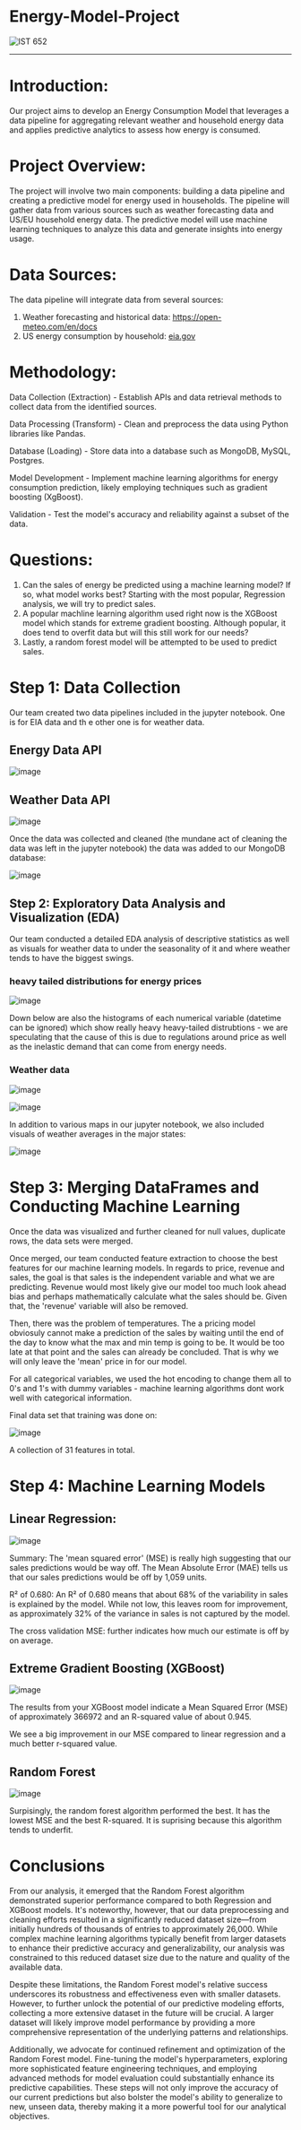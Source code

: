 # Energy-Model-Project

![IST 652](https://github.com/nyurashku/Energy-Model-Project/assets/119478875/d8f14f20-f7e6-40df-93f8-9be92d7ee0df)

****
# Introduction:

Our project aims to develop an Energy Consumption Model that leverages a data pipeline for aggregating relevant weather and household energy data and applies predictive analytics to assess how energy is consumed.

# Project Overview:

The project will involve two main components: building a data pipeline and creating a predictive model for energy used in households. The pipeline will gather data from various sources such as weather forecasting data and US/EU household energy data. The predictive model will use machine learning techniques to analyze this data and generate insights into energy usage.


# Data Sources:

The data pipeline will integrate data from several sources:

1.	Weather forecasting and historical data: https://open-meteo.com/en/docs
2.	US energy consumption by household: [eia.gov](https://eia.gov)


# Methodology:

Data Collection (Extraction) - Establish APIs and data retrieval methods to collect data from the identified sources.

Data Processing (Transform) - Clean and preprocess the data using Python libraries like Pandas.

Database (Loading) - Store data into a database such as MongoDB, MySQL, Postgres.

Model Development - Implement machine learning algorithms for energy consumption prediction, likely employing techniques such as gradient boosting (XgBoost).

Validation - Test the model's accuracy and reliability against a subset of the data.

# Questions:

1. Can the sales of energy be predicted using a machine learning model? If so, what model works best? Starting with the most popular, Regression analysis, we will try to predict sales.
2. A popular machline learning algorithm used right now is the XGBoost model which stands for extreme gradient boosting. Although popular, it does tend to overfit data but will this still work for our needs?
3. Lastly, a random forest model will be attempted to be used to predict sales.

# Step 1: Data Collection

Our team created two data pipelines included in the jupyter notebook. One is for EIA data and th e other one is for weather data.

## Energy Data API
![image](https://github.com/nyurashku/Energy-Model-Project/assets/119478875/7f5972bb-9788-4139-b1c5-cecffbef8a1f)

## Weather Data API
![image](https://github.com/nyurashku/Energy-Model-Project/assets/119478875/a4eea411-52b8-498a-b363-bec68937df3e)

Once the data was collected and cleaned (the mundane act of cleaning the data was left in the jupyter notebook) the data was added to our MongoDB database:

![image](https://github.com/nyurashku/Energy-Model-Project/assets/119478875/6438208e-6656-464c-a546-0b9a4e28815a)

## Step 2: Exploratory Data Analysis and Visualization (EDA)

Our team conducted a detailed EDA analysis of descriptive statistics as well as visuals for weather data to under the seasonality of it and where weather tends to have the biggest swings.

### heavy tailed distributions for energy prices

![image](https://github.com/nyurashku/Energy-Model-Project/assets/119478875/72194ab1-49bf-4255-af4e-f79694e59f18)

Down below are also the histograms of each numerical variable (datetime can be ignored) which show really heavy heavy-tailed distrubtions - we are speculating that the cause of this is due to regulations around price as well as the inelastic demand that can come from energy needs.

### Weather data

![image](https://github.com/nyurashku/Energy-Model-Project/assets/119478875/da572f26-25e6-402a-9aa7-cfaced5138b6)


![image](https://github.com/nyurashku/Energy-Model-Project/assets/119478875/b954200b-3f83-4c9a-a362-262cfa27e9a0)


In addition to various maps in our jupyter notebook, we also included visuals of weather averages in the major states:

![image](https://github.com/nyurashku/Energy-Model-Project/assets/119478875/1bac822d-81d4-418f-a17f-8fc47f0852ca)


# Step 3: Merging DataFrames and Conducting Machine Learning

Once the data was visualized and further cleaned for null values, duplicate rows, the data sets were merged.

Once merged, our team conducted feature extraction to choose the best features for our machine learning models. In regards to price, revenue and sales, the goal is that sales is the independent variable and what we are predicting. Revenue would most likely give our model too much look ahead bias and perhaps mathematically calculate what the sales should be. Given that, the 'revenue' variable will also be removed. 

Then, there was the problem of temperatures. The a pricing model obviosuly cannot make a prediction of the sales by waiting until the end of the day to know what the max and min temp is going to be. It would be too late at that point and the sales can already be concluded. That is why we will only leave the 'mean' price in for our model. 

For all categorical variables, we used the hot encoding to change them all to 0's and 1's with dummy variables - machine learning algorithms dont work well with categorical information.

Final data set that training was done on:

![image](https://github.com/nyurashku/Energy-Model-Project/assets/119478875/c834ff0a-4246-44a0-a015-92b2f06421eb)

A collection of 31 features in total.

# Step 4: Machine Learning Models

## Linear Regression:

![image](https://github.com/nyurashku/Energy-Model-Project/assets/119478875/0219a058-f3e1-4666-9672-9363b1895c9f)

Summary: The 'mean squared error' (MSE) is really high suggesting that our sales predictions would be way off. The Mean Absolute Error (MAE) tells us that our sales predictions would be off by 1,059 units.

R² of 0.680: An R² of 0.680 means that about 68% of the variability in sales is explained by the model. While not low, this leaves room for improvement, as approximately 32% of the variance in sales is not captured by the model.

The cross validation MSE: further indicates how much our estimate is off by on average.

## Extreme Gradient Boosting (XGBoost)

![image](https://github.com/nyurashku/Energy-Model-Project/assets/119478875/be93bc00-8b5f-4954-a12a-437b92963f9b)

The results from your XGBoost model indicate a Mean Squared Error (MSE) of approximately 366972 and an R-squared value of about 0.945.

We see a big improvement in our MSE compared to linear regression and a much better r-squared value.

## Random Forest

![image](https://github.com/nyurashku/Energy-Model-Project/assets/119478875/fde552fe-0097-4339-8f16-646e290180c8)

Surpisingly, the random forest algorithm performed the best. It has the lowest MSE and the best R-squared. It is suprising because this algorithm tends to underfit.

# Conclusions

From our analysis, it emerged that the Random Forest algorithm demonstrated superior performance compared to both Regression and XGBoost models. It's noteworthy, however, that our data preprocessing and cleaning efforts resulted in a significantly reduced dataset size—from initially hundreds of thousands of entries to approximately 26,000. While complex machine learning algorithms typically benefit from larger datasets to enhance their predictive accuracy and generalizability, our analysis was constrained to this reduced dataset size due to the nature and quality of the available data.

Despite these limitations, the Random Forest model's relative success underscores its robustness and effectiveness even with smaller datasets. However, to further unlock the potential of our predictive modeling efforts, collecting a more extensive dataset in the future will be crucial. A larger dataset will likely improve model performance by providing a more comprehensive representation of the underlying patterns and relationships.

Additionally, we advocate for continued refinement and optimization of the Random Forest model. Fine-tuning the model's hyperparameters, exploring more sophisticated feature engineering techniques, and employing advanced methods for model evaluation could substantially enhance its predictive capabilities. These steps will not only improve the accuracy of our current predictions but also bolster the model's ability to generalize to new, unseen data, thereby making it a more powerful tool for our analytical objectives.

